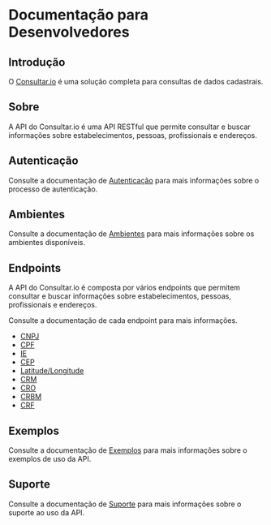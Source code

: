 # Documentação para Desenvolvedores

## Introdução

O [Consultar.io](https://consultar.io?utm_source=docs&utm_medium=referral&utm_campaign=link) é uma solução completa para consultas de dados cadastrais.

## Sobre

A API do Consultar.io é uma API RESTful que permite consultar e buscar informações
sobre estabelecimentos, pessoas, profissionais e endereços.

## Autenticação

Consulte a documentação de [Autenticação](./autenticacao.md) para mais
informações sobre o processo de autenticação.

## Ambientes

Consulte a documentação de [Ambientes](./ambientes.md) para mais informações sobre
os ambientes disponíveis.

## Endpoints

A API do Consultar.io é composta por vários endpoints que permitem consultar e
buscar informações sobre estabelecimentos, pessoas, profissionais e endereços.

Consulte a documentação de cada endpoint para mais informações.

- [CNPJ](./cnpj.md)
- [CPF](./cpf.md)
- [IE](./inscricao-estadual.md)
- [CEP](./cep.md)
- [Latitude/Longitude](./latitude-longitude.md)
- [CRM](./crm.md)
- [CRO](./cro.md)
- [CRBM](./crbm.md)
- [CRF](./crf.md)

## Exemplos

Consulte a documentação de [Exemplos](./exemplos.md) para mais informações sobre
o exemplos de uso da API.

## Suporte

Consulte a documentação de [Suporte](./suporte.md) para mais informações sobre
o suporte ao uso da API.
